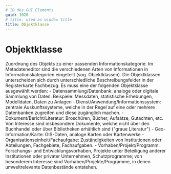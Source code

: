```yaml
---
# ID des GUI Elements
guid: 1020
# title, used as window title
title: Objektklasse
---
```


# Objektklasse

Zuordnung des Objekts zu einer passenden Informationskategorie. Im Metadateneditor sind die verschiedenen Arten von Informationen in Informationskategorien eingeteilt (sog. Objektklassen). Die Objektklassen unterscheiden sich durch unterschiedliche Beschreibungsfelder in der Registerkarte Fachbezug. Es muss eine der folgenden Objektklasse ausgewählt werden: - Datensammlung/Datenbank: analoge oder digitale Sammlung von Daten. Beispiele: Messdaten, statistische Erhebungen, Modelldaten, Daten zu Anlagen - Dienst/Anwendung/Informationssystem: zentrale Auskunftssysteme, welche in der Regel auf eine oder mehrere Datenbanken zugreifen und diese zugänglich machen. - Dokument/Bericht/Literatur: Broschüren, Bücher, Aufsätze, Gutachten, etc. Von Interesse sind insbesondere Dokumente, welche nicht über den Buchhandel oder über Bibliotheken erhältlich sind ("graue Literatur") - Geo-Information/Karte: GIS-Daten, analoge Karten oder Kartenwerke - Organisationseinheit/Fachaufgabe: Zuständigkeiten von Institutionen oder Abteilungen, Fachgebiete, Fachaufgaben. - Vorhaben/Projekt/Programm: Forschungs- und Entwicklungsvorhaben, Projekte unter Beteiligung anderer Institutionen oder privater Unternehmen, Schutzprogramme; von besonderem Interesse sind Vorhaben/Projekte/Programme, in denen umweltrelevante Datenbestände entstehen.

